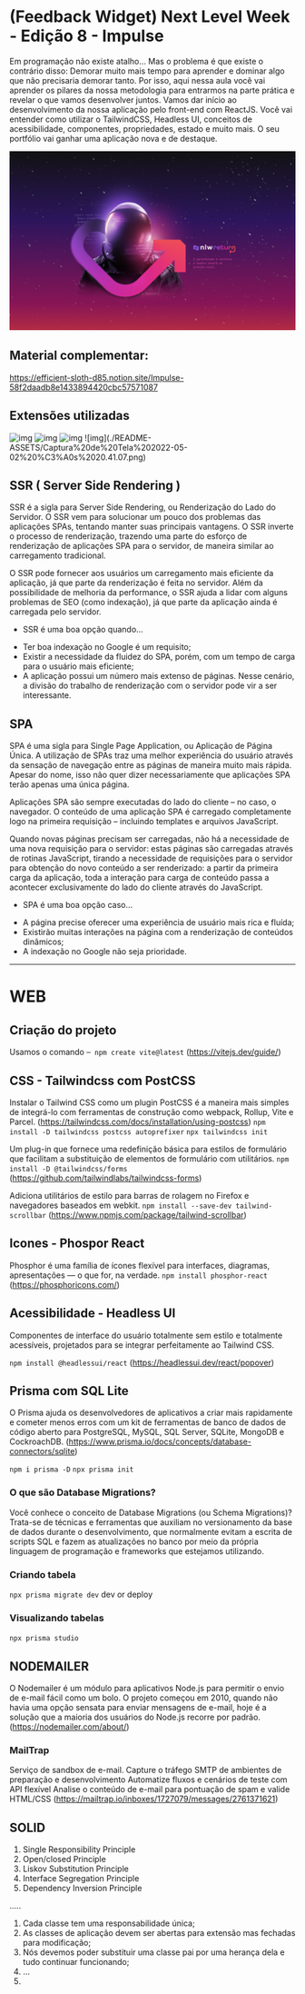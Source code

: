 # (Feedback Widget) Next Level Week - Edição 8 - Impulse

Em programação não existe atalho... Mas o problema é que existe o contrário disso: Demorar muito mais tempo para aprender e dominar algo que não precisaria demorar tanto. Por isso, aqui nessa aula você vai aprender os pilares da nossa metodologia para entrarmos na parte prática e revelar o que vamos desenvolver juntos. Vamos dar início ao desenvolvimento da nossa aplicação pelo front-end com ReactJS. Você vai entender como utilizar o TailwindCSS, Headless UI, conceitos de acessibilidade, componentes, propriedades, estado e muito mais. O seu portfólio vai ganhar uma aplicação nova e de destaque.

![img](./README-ASSETS//NLW-return-%202560x1600.png)

## Material complementar:
https://efficient-sloth-d85.notion.site/Impulse-58f2daadb8e1433894420cbc57571087

## Extensões utilizadas
![img](./README-ASSETS//Captura%20de%20Tela%202022-05-02%20%C3%A0s%2020.39.55.png)
![img](./README-ASSETS/Captura%20de%20Tela%202022-05-02%20%C3%A0s%2020.40.18.png)
![img](./README-ASSETS/Captura%20de%20Tela%202022-05-02%20%C3%A0s%2020.40.30.png)
![img](./README-ASSETS/Captura%20de%20Tela%202022-05-02%20%C3%A0s%2020.41.07.png\)


## SSR ( Server Side Rendering )

SSR é a sigla para Server Side Rendering, ou Renderização do Lado do Servidor. O SSR vem para solucionar um pouco dos problemas das aplicações SPAs, tentando manter suas principais vantagens. O SSR inverte o processo de renderização, trazendo uma parte do esforço de renderização de aplicações SPA para o servidor, de maneira similar ao carregamento tradicional.

O SSR pode fornecer aos usuários um carregamento mais eficiente da aplicação, já que parte da renderização é feita no servidor. Além da possibilidade de melhoria da performance, o SSR ajuda a lidar com alguns problemas de SEO (como indexação), já que parte da aplicação ainda é carregada pelo servidor.

- SSR é uma boa opção quando…

* Ter boa indexação no Google é um requisito;
* Existir a necessidade da fluidez do SPA, porém, com um tempo de carga para o usuário mais eficiente;
* A aplicação possui um número mais extenso de páginas. Nesse cenário, a divisão do trabalho de renderização com o servidor pode vir a ser interessante.

## SPA

SPA é uma sigla para Single Page Application, ou Aplicação de Página Única. A utilização de SPAs traz uma melhor experiência do usuário através da sensação de navegação entre as páginas de maneira muito mais rápida. Apesar do nome, isso não quer dizer necessariamente que aplicações SPA terão apenas uma única página.

Aplicações SPA são sempre executadas do lado do cliente – no caso, o navegador. O conteúdo de uma aplicação SPA é carregado completamente logo na primeira requisição – incluindo templates e arquivos JavaScript.

Quando novas páginas precisam ser carregadas, não há a necessidade de uma nova requisição para o servidor: estas páginas são carregadas através de rotinas JavaScript, tirando a necessidade de requisições para o servidor para obtenção do novo conteúdo a ser renderizado: a partir da primeira carga da aplicação, toda a interação para carga de conteúdo passa a acontecer exclusivamente do lado do cliente através do JavaScript.

- SPA é uma boa opção caso…

* A página precise oferecer uma experiência de usuário mais rica e fluída;
* Existirão muitas interações na página com a renderização de conteúdos dinâmicos;
* A indexação no Google não seja prioridade.

------------------------------------------------------------

# WEB 

## Criação do projeto

Usamos o comando ```─ npm create vite@latest``` (https://vitejs.dev/guide/)

## CSS - Tailwindcss com PostCSS

Instalar o Tailwind CSS como um plugin PostCSS é a maneira mais simples de integrá-lo com ferramentas de construção como webpack, Rollup, Vite e Parcel. (https://tailwindcss.com/docs/installation/using-postcss)
``` npm install -D tailwindcss postcss autoprefixer ```
``` npx tailwindcss init ```

Um plug-in que fornece uma redefinição básica para estilos de formulário que facilitam a substituição de elementos de formulário com utilitários.
 ``` npm install -D @tailwindcss/forms ``` (https://github.com/tailwindlabs/tailwindcss-forms)

Adiciona utilitários de estilo para barras de rolagem no Firefox e navegadores baseados em webkit.
``` npm install --save-dev tailwind-scrollbar ``` (https://www.npmjs.com/package/tailwind-scrollbar)

## Icones - Phospor React

Phosphor é uma família de ícones flexível para interfaces, diagramas, apresentações —  o que for, na verdade. ``` npm install phosphor-react ``` (https://phosphoricons.com/)


## Acessibilidade - Headless UI

Componentes de interface do usuário totalmente sem estilo e totalmente acessíveis, projetados para se integrar perfeitamente ao Tailwind CSS.

```npm install @headlessui/react``` (https://headlessui.dev/react/popover)

## Prisma com SQL Lite

O Prisma ajuda os desenvolvedores de aplicativos a criar mais rapidamente e  cometer menos erros com um kit de ferramentas de banco de dados de código aberto para PostgreSQL, MySQL, SQL Server, SQLite, MongoDB e CockroachDB. (https://www.prisma.io/docs/concepts/database-connectors/sqlite)

``` npm i prisma -D ```
``` npx prisma init ```

### O que são Database Migrations?

Você conhece o conceito de Database Migrations (ou Schema Migrations)? Trata-se de técnicas e ferramentas que auxiliam no versionamento da base de dados durante o desenvolvimento, que normalmente evitam a escrita de scripts SQL e fazem as atualizações no banco por meio da própria linguagem de programação e frameworks que estejamos utilizando.

### Criando tabela

``` npx prisma migrate dev ``` dev or deploy

### Visualizando tabelas

``` npx prisma studio ```


## NODEMAILER

O Nodemailer é um módulo para aplicativos Node.js para permitir o envio de e-mail fácil como um bolo. O projeto começou em 2010, quando não havia uma opção sensata para enviar mensagens de e-mail, hoje é a solução que a maioria dos usuários do Node.js recorre por padrão. (https://nodemailer.com/about/)

### MailTrap

Serviço de sandbox de e-mail. Capture o tráfego SMTP de ambientes de preparação e desenvolvimento Automatize fluxos e cenários de teste com API flexível Analise o conteúdo de e-mail para pontuação de spam e valide HTML/CSS (https://mailtrap.io/inboxes/1727079/messages/2761371621)


## SOLID

1. Single Responsibility Principle
2. Open/closed Principle
3. Liskov Substitution Principle
4. Interface Segregation Principle
5. Dependency Inversion Principle

.....

1. Cada classe tem uma responsabilidade única;
2. As classes de aplicação devem ser abertas para extensão mas fechadas para modificação;
3. Nós devemos poder substituir uma classe pai por uma herança dela e tudo continuar funcionando;
4. ...
5. 



